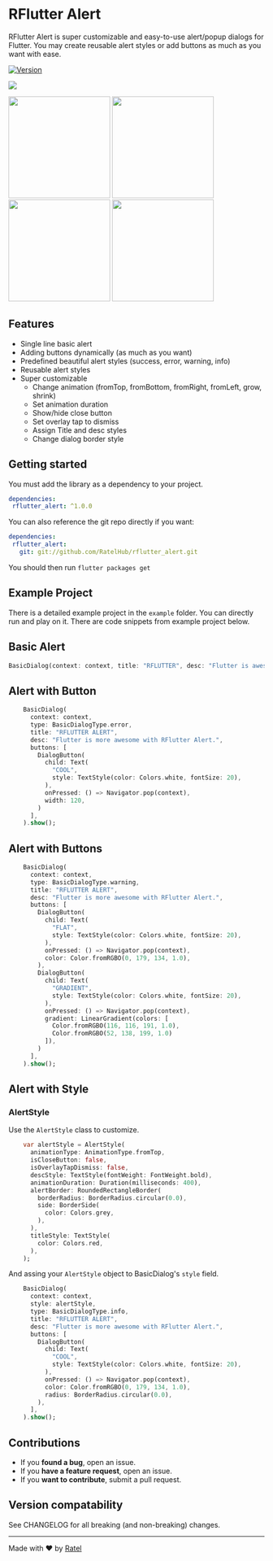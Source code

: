 # RFlutter Alert
RFlutter Alert is super customizable and easy-to-use alert/popup dialogs for Flutter. You may create reusable alert styles or add buttons as much as you want with ease.

[![Version](https://img.shields.io/badge/version-1.0.0-blue.svg)](https://pub.dartlang.org/packages/rflutter_alert)

<p>
<img src="https://github.com/ozibrahim/files/raw/master/rflutter_alert.gif"> 
</p>

<p>
<img src="https://ratel.com.tr/hub/rflutter_alert_success.png" width="200">
<img src="https://ratel.com.tr/hub/rflutter_alert_error.png"  width="200">
<img src="https://ratel.com.tr/hub/rflutter_alert_warning.png"  width="200">
<img src="https://ratel.com.tr/hub/rflutter_alert_info.png"  width="200">
</p>

## Features

- Single line basic alert
- Adding buttons dynamically (as much as you want)
- Predefined beautiful alert styles (success, error, warning, info)
- Reusable alert styles
- Super customizable
	- Change animation (fromTop, fromBottom, fromRight, fromLeft, grow, shrink)
	- Set animation duration
	- Show/hide close button
	- Set overlay tap to dismiss
	- Assign Title and desc styles
	- Change dialog border style
## Getting started

You must add the library as a dependency to your project.
```yaml
dependencies:
 rflutter_alert: ^1.0.0
```

You can also reference the git repo directly if you want:
```yaml
dependencies:
 rflutter_alert:
   git: git://github.com/RatelHub/rflutter_alert.git
```


You should then run `flutter packages get`


## Example Project

There is a detailed example project in the `example` folder. You can directly run and play on it. There are code snippets from example project below.


## Basic Alert


```dart
BasicDialog(context: context, title: "RFLUTTER", desc: "Flutter is awesome.").show();
```

## Alert with Button


```dart
    BasicDialog(
      context: context,
      type: BasicDialogType.error,
      title: "RFLUTTER ALERT",
      desc: "Flutter is more awesome with RFlutter Alert.",
      buttons: [
        DialogButton(
          child: Text(
            "COOL",
            style: TextStyle(color: Colors.white, fontSize: 20),
          ),
          onPressed: () => Navigator.pop(context),
          width: 120,
        )
      ],
    ).show();
```

## Alert with Buttons


```dart
    BasicDialog(
      context: context,
      type: BasicDialogType.warning,
      title: "RFLUTTER ALERT",
      desc: "Flutter is more awesome with RFlutter Alert.",
      buttons: [
        DialogButton(
          child: Text(
            "FLAT",
            style: TextStyle(color: Colors.white, fontSize: 20),
          ),
          onPressed: () => Navigator.pop(context),
          color: Color.fromRGBO(0, 179, 134, 1.0),
        ),
        DialogButton(
          child: Text(
            "GRADIENT",
            style: TextStyle(color: Colors.white, fontSize: 20),
          ),
          onPressed: () => Navigator.pop(context),
          gradient: LinearGradient(colors: [
            Color.fromRGBO(116, 116, 191, 1.0),
            Color.fromRGBO(52, 138, 199, 1.0)
          ]),
        )
      ],
    ).show();
```


## Alert with Style
### AlertStyle

Use the `AlertStyle` class to customize.
```dart
    var alertStyle = AlertStyle(
      animationType: AnimationType.fromTop,
      isCloseButton: false,
      isOverlayTapDismiss: false,
      descStyle: TextStyle(fontWeight: FontWeight.bold),
      animationDuration: Duration(milliseconds: 400),
      alertBorder: RoundedRectangleBorder(
        borderRadius: BorderRadius.circular(0.0),
        side: BorderSide(
          color: Colors.grey,
        ),
      ),
      titleStyle: TextStyle(
        color: Colors.red,
      ),
    );
```
And assing your `AlertStyle` object to BasicDialog's `style` field.
```dart
    BasicDialog(
      context: context,
      style: alertStyle,
      type: BasicDialogType.info,
      title: "RFLUTTER ALERT",
      desc: "Flutter is more awesome with RFlutter Alert.",
      buttons: [
        DialogButton(
          child: Text(
            "COOL",
            style: TextStyle(color: Colors.white, fontSize: 20),
          ),
          onPressed: () => Navigator.pop(context),
          color: Color.fromRGBO(0, 179, 134, 1.0),
          radius: BorderRadius.circular(0.0),
        ),
      ],
    ).show();
```
## Contributions
* If you **found a bug**, open an issue.
* If you **have a feature request**, open an issue.
* If you **want to contribute**, submit a pull request.
## Version compatability

See CHANGELOG for all breaking (and non-breaking) changes.

<hr/>
<p>
Made with ❤ by <a href="https://ratel.com.tr">Ratel</a>
</p>
